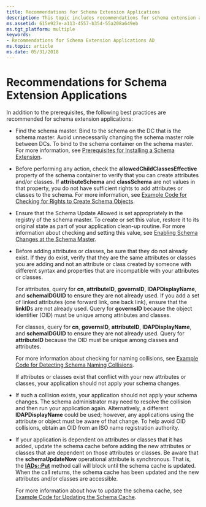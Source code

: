 ```yaml
---
title: Recommendations for Schema Extension Applications
description: This topic includes recommendations for schema extension applications.
ms.assetid: 615e927e-a113-4557-b354-55a208a649eb
ms.tgt_platform: multiple
keywords:
- Recommendations for Schema Extension Applications AD
ms.topic: article
ms.date: 05/31/2018
---
```


# Recommendations for Schema Extension Applications

In addition to the prerequisites, the following best practices are recommended for schema extension applications:

-   Find the schema master. Bind to the schema on the DC that is the schema master. Avoid unnecessarily changing the schema master role between DCs. To bind to the schema container on the schema master. For more information, see [Prerequisites for Installing a Schema Extension](prerequisites-for-installing-a-schema-extension.md).
-   Before performing any action, check the **allowedChildClassesEffective** property of the schema container to verify that you can create attributes and/or classes. If **attributeSchema** and **classSchema** are not values in that property, you do not have sufficient rights to add attributes or classes to the schema. For more information, see [Example Code for Checking for Rights to Create Schema Objects](example-code-for-checking-for-rights-to-create-schema-objects.md).
-   Ensure that the Schema Update Allowed is set appropriately in the registry of the schema master. To create or set this value, restore it to its original state as part of your application clean-up routine. For more information about checking and setting this value, see [Enabling Schema Changes at the Schema Master](enabling-schema-changes-at-the-schema-master.md).
-   Before adding attributes or classes, be sure that they do not already exist. If they do exist, verify that they are the same attributes or classes you are adding and not an attribute or class created by someone with different syntax and properties that are incompatible with your attributes or classes.

    For attributes, query for **cn**, **attributeID**, **governsID**, **lDAPDisplayName**, and **schemaIDGUID** to ensure they are not already used. If you add a set of linked attributes (one forward link, one back link), ensure that the **linkID**s are not already used. Query for **governsID** because the object identifier (OID) must be unique among attributes and classes.

    For classes, query for **cn**, **governsID**, **attributeID**, **lDAPDisplayName**, and **schemaIDGUID** to ensure they are not already used. Query for **attributeID** because the OID must be unique among classes and attributes.

    For more information about checking for naming collisions, see [Example Code for Detecting Schema Naming Collisions](example-code-for-detecting-schema-naming-collisions.md).

    If attributes or classes exist that conflict with your new attributes or classes, your application should not apply your schema changes.

-   If such a collision exists, your application should not apply your schema changes. The schema administrator may need to resolve the collision and then run your application again. Alternatively, a different **lDAPDisplayName** could be used; however, any applications using the attribute or object must be aware of that change. To help avoid OID collisions, obtain an OID from an ISO name registration authority.
-   If your application is dependent on attributes or classes that it has added, update the schema cache before adding the new attributes or classes that are dependent on those attributes or classes. Be aware that the **schemaUpdateNow** operational attribute is synchronous. That is, the [**IADs::Put**](/windows/desktop/api/iads/nf-iads-iads-put) method call will block until the schema cache is updated. When the call returns, the schema cache has been updated and the new attributes and/or classes are accessible.

    For more information about how to update the schema cache, see [Example Code for Updating the Schema Cache](example-code-for-updating-the-schema-cache.md).

 

 